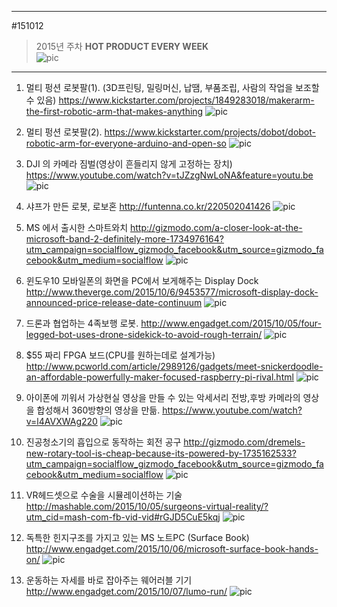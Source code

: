 
---  
#151012  
> 2015년 주차 **HOT PRODUCT EVERY WEEK**  
> ![pic](../image/MAIN.png)  

---  


1. 멀티 펑션 로봇팔(1). (3D프린팅, 밀링머신, 납땜, 부품조립, 사람의 작업을 보조할 수 있음)
https://www.kickstarter.com/projects/1849283018/makerarm-the-first-robotic-arm-that-makes-anything
![pic](../image/151012/1.jpg)

2. 멀티 펑션 로봇팔(2).
https://www.kickstarter.com/projects/dobot/dobot-robotic-arm-for-everyone-arduino-and-open-so
![pic](../image/151012/2.gif)

3. DJI 의 카메라 짐벌(영상이 흔들리지 않게 고정하는 장치)
https://www.youtube.com/watch?v=tJZzgNwLoNA&feature=youtu.be
![pic](../image/151012/3.png)

4. 샤프가 만든 로봇, 로보혼
http://funtenna.co.kr/220502041426
![pic](../image/151012/4.jpg)

5. MS 에서 출시한 스마트와치
http://gizmodo.com/a-closer-look-at-the-microsoft-band-2-definitely-more-1734976164?utm_campaign=socialflow_gizmodo_facebook&utm_source=gizmodo_facebook&utm_medium=socialflow
![pic](../image/151012/5.jpg)


6. 윈도우10 모바일폰의 화면을 PC에서 보게해주는 Display Dock
http://www.theverge.com/2015/10/6/9453577/microsoft-display-dock-announced-price-release-date-continuum
![pic](../image/151012/6.png)

7. 드론과 협업하는 4족보행 로봇.
http://www.engadget.com/2015/10/05/four-legged-bot-uses-drone-sidekick-to-avoid-rough-terrain/
![pic](../image/151012/7.png)

8. $55 짜리 FPGA 보드(CPU를 원하는데로 설계가능) 
http://www.pcworld.com/article/2989126/gadgets/meet-snickerdoodle-an-affordable-powerfully-maker-focused-raspberry-pi-rival.html
![pic](../image/151012/8.png)

9. 아이폰에 끼워서 가상현실 영상을 만들 수 있는 악세서리
전방,후방 카메라의 영상을 합성해서 360방향의 영상을 만듦.
https://www.youtube.com/watch?v=l4AVXWAg220
![pic](../image/151012/9.jpg)

10. 진공청소기의 흡입으로 동작하는 회전 공구
http://gizmodo.com/dremels-new-rotary-tool-is-cheap-because-its-powered-by-1735162533?utm_campaign=socialflow_gizmodo_facebook&utm_source=gizmodo_facebook&utm_medium=socialflow
![pic](../image/151012/10.jpg)

11. VR헤드셋으로 수술을 시뮬레이션하는 기술
http://mashable.com/2015/10/05/surgeons-virtual-reality/?utm_cid=mash-com-fb-vid-vid#rGJD5CuE5kqj
![pic](../image/151012/11.png)

12. 독특한 힌지구조를 가지고 있는 MS 노트PC (Surface Book)
http://www.engadget.com/2015/10/06/microsoft-surface-book-hands-on/
![pic](../image/151012/12.jpg)

13. 운동하는 자세를 바로 잡아주는 웨어러블 기기
http://www.engadget.com/2015/10/07/lumo-run/
![pic](../image/151012/13.jpg)
